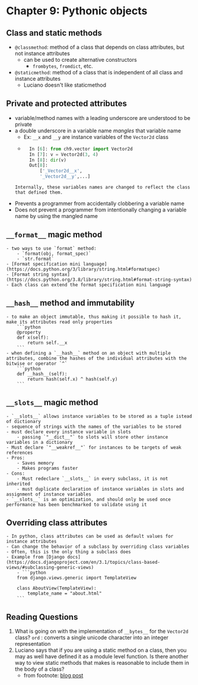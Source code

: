 # Chapter 9: Pythonic objects

## Class and static methods
- `@classmethod`: method of a class that depends on class attributes, but not instance attributes
    - can be used to create alternative constructors
        - `frombytes`, `fromdict`, etc.
- `@staticmethod`: method of a class that is independent of all class and instance attributes
    - Luciano doesn't like staticmethod

## Private and protected attributes
- variable/method names with a leading underscore are understood to be private
- a double underscore in a variable name *mangles* that variable name
    - Ex: `__x` and `__y` are instance variables of the `Vector2d` class
    - ```python
        In [6]: from ch9.vector import Vector2d
        In [7]: v = Vector2d(3, 4)
        In [8]: dir(v)
        Out[8]: 
            ['_Vector2d__x',
            '_Vector2d__y',...]    
    ```
    Internally, these variables names are changed to reflect the class that defined them.
- Prevents a programmer from accidentally clobbering a variable name
- Does not prevent a programmer from intentionally changing a variable name by using the mangled name

## `__format__` magic method
    - two ways to use `format` method:
        - `format(obj, format_spec)`
        - `str.format`
    - [Format specification mini language](https://docs.python.org/3/library/string.html#formatspec)
    - [Format string syntax](https://docs.python.org/3.8/library/string.html#format-string-syntax)
    - Each class can extend the format specification mini language

## `__hash__` method and immutability
    - to make an object immutable, thus making it possible to hash it, make its attributes read only properties
        ```python
        @property
        def x(self):
            return self.__x
        ```
    - when defining a `__hash__` method on an object with multiple attributes, combine the hashes of the individual attributes with the bitwise or operator `^`
        ```python
        def __hash__(self):
            return hash(self.x) ^ hash(self.y)
        ```

## `__slots__` magic method
    - `__slots__` allows instance variables to be stored as a tuple istead of dictionary
    - sequence of strings with the names of the variables to be stored
    - must declare every instance variable in slots
        - passing `"__dict__"` to slots will store other instance variables in a dictionary
    - Must declare `"__weakref__"` for instances to be targets of weak references
    - Pros:
        - Saves memory
        - Makes programs faster
    - Cons:
        - Must redeclare `__slots__` in every subclass, it is not inherited
        - must duplicate declaration of instance variables in slots and assignment of instance variables
    - `__slots__` is an optimization, and should only be used once performance has been benchmarked to validate using it


## Overriding class attributes
    - In python, class attributes can be used as default values for instance attributes
    - Can change the behavior of a subclass by overriding class variables
    - Often, this is the only thing a subclass does
    - Example from [Django docs](https://docs.djangoproject.com/en/3.1/topics/class-based-views/#subclassing-generic-views)
        - ```python
        from django.views.generic import TemplateView

        class AboutView(TemplateView):
            template_name = "about.html"
        ```

## Reading Questions
1. What is going on with the implementation of `__bytes__` for the `Vector2d` class?
    `ord` : converts a single unicode character into an integer representation
2. Luciano says that if you are using a static method on a class, then you may as well have defined it as a module level function. Is there another way to view static methods that makes is reasonable to include them in the body of a class?
    - from footnote: [blog post](https://julien.danjou.info/guide-python-static-class-abstract-methods/)